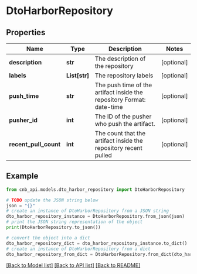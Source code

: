 # DtoHarborRepository


## Properties

Name | Type | Description | Notes
------------ | ------------- | ------------- | -------------
**description** | **str** | The description of the repository | [optional] 
**labels** | **List[str]** | The repository labels | [optional] 
**push_time** | **str** | The push time of the artifact inside the repository Format: date-time | [optional] 
**pusher_id** | **int** | The ID of the pusher who push the artifact. | [optional] 
**recent_pull_count** | **int** | The count that the artifact inside the repository recent pulled | [optional] 

## Example

```python
from cnb_api.models.dto_harbor_repository import DtoHarborRepository

# TODO update the JSON string below
json = "{}"
# create an instance of DtoHarborRepository from a JSON string
dto_harbor_repository_instance = DtoHarborRepository.from_json(json)
# print the JSON string representation of the object
print(DtoHarborRepository.to_json())

# convert the object into a dict
dto_harbor_repository_dict = dto_harbor_repository_instance.to_dict()
# create an instance of DtoHarborRepository from a dict
dto_harbor_repository_from_dict = DtoHarborRepository.from_dict(dto_harbor_repository_dict)
```
[[Back to Model list]](../README.md#documentation-for-models) [[Back to API list]](../README.md#documentation-for-api-endpoints) [[Back to README]](../README.md)


